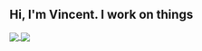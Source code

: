<h2>Hi, I'm Vincent. I work on things</h2>

<div>
<a href="https://github.com/anuraghazra/github-readme-stats">
  <img align="center" src="https://github-readme-stats.vercel.app/api?username=snokpok&count_private=true&title_color=00ffcc&bg_color=000000&border_color=00ffcc&text_color=ffffff&show_icons=true&icon_color=00ffcc" />
</a>
<a href="https://github.com/anuraghazra/convoychat">
  <img align="center" src="https://github-readme-stats.vercel.app/api/top-langs/?username=snokpok&layout=compact&title_color=00ffcc&bg_color=000000&border_color=00ffcc&text_color=ffffff" />
</a>
</div>
